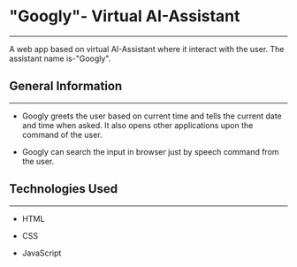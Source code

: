 <h1>"Googly"- Virtual AI-Assistant</h1>
<hr><p>A web app based on virtual AI-Assistant where it interact with the user. The assistant name is-"Googly".</p><h2>General Information</h2>
<hr><ul>
<li>Googly greets the user based on current time and tells the current date and time when asked. It also opens other applications upon the command of the user.</li>
</ul><ul>
<li>Googly can search the input in browser just by speech command from the user.</li>
</ul><h2>Technologies Used</h2>
<hr><ul>
<li>HTML</li>
</ul><ul>
<li>CSS</li>
</ul><ul>
<li>JavaScript</li>
</ul>
